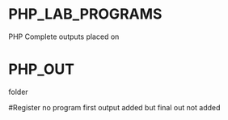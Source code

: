 # PHP_LAB_PROGRAMS

PHP Complete outputs placed on 
# PHP_OUT
folder

#Register no program first output added but final out not added

